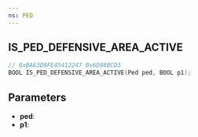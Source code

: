 ```yaml
---
ns: PED
---
```

## IS_PED_DEFENSIVE_AREA_ACTIVE

```c
// 0xBA63D9FE45412247 0x6D88BCD3
BOOL IS_PED_DEFENSIVE_AREA_ACTIVE(Ped ped, BOOL p1);
```

## Parameters
* **ped**:
* **p1**:
